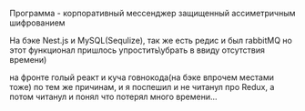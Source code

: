 Программа - корпоративный мессенджер защищенный ассиметричным шифрованием

На бэке Nest.js и MySQL(Sequlize), так же есть редис и был rabbitMQ но этот функционал пришлось упростить\убрать в ввиду отсутствия времени)

на фронте голый реакт и куча говнокода(на бэке впрочем местами тоже) по тем же причинам, и я поспешил и не читанул про Redux, а потом читанул и понял что потерял много времени...
